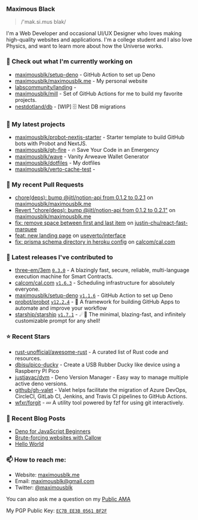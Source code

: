 ### Maximous Black

> /'mak.si.mus blak/

I'm a Web Developer and occasional UI/UX Designer who loves making high-quality websites and applications. I'm a college
student and I also love Physics, and want to learn more about how the Universe works.

### 👷 Check out what I'm currently working on

- [maximousblk/setup-deno](https://github.com/maximousblk/setup-deno) - GitHub Action to set up Deno
- [maximousblk/maximousblk.me](https://github.com/maximousblk/maximousblk.me) - My personal website
- [labscommunity/landing](https://github.com/labscommunity/landing) - 
- [maximousblk/mill](https://github.com/maximousblk/mill) - Set of GitHub Actions for me to build my favorite projects.
- [nestdotland/db](https://github.com/nestdotland/db) - [WIP] 🗄️ Nest DB migrations

### 🌱 My latest projects

- [maximousblk/probot-nextjs-starter](https://github.com/maximousblk/probot-nextjs-starter) - Starter template to build GitHub bots with Probot and NextJS.
- [maximousblk/gh-fire](https://github.com/maximousblk/gh-fire) - 🔥 Save Your Code in an Emergency
- [maximousblk/wave](https://github.com/maximousblk/wave) - Vanity Arweave Wallet Generator
- [maximousblk/dotfiles](https://github.com/maximousblk/dotfiles) - My dotfiles
- [maximousblk/verto-cache-test](https://github.com/maximousblk/verto-cache-test) - 

### 🔨 My recent Pull Requests

- [chore(deps): bump @jitl/notion-api from 0.1.2 to 0.2.1](https://github.com/maximousblk/maximousblk.me/pull/406) on [maximousblk/maximousblk.me](https://github.com/maximousblk/maximousblk.me)
- [Revert &#34;chore(deps): bump @jitl/notion-api from 0.1.2 to 0.2.1&#34;](https://github.com/maximousblk/maximousblk.me/pull/405) on [maximousblk/maximousblk.me](https://github.com/maximousblk/maximousblk.me)
- [fix: remove space between first and last item](https://github.com/justin-chu/react-fast-marquee/pull/37) on [justin-chu/react-fast-marquee](https://github.com/justin-chu/react-fast-marquee)
- [feat: new landing page](https://github.com/useverto/interface/pull/9) on [useverto/interface](https://github.com/useverto/interface)
- [fix: prisma schema directory in heroku config](https://github.com/calcom/cal.com/pull/1872) on [calcom/cal.com](https://github.com/calcom/cal.com)

### 🔭 Latest releases I've contributed to

- [three-em/3em](https://github.com/three-em/3em) [`0.3.0`](https://github.com/three-em/3em/releases/tag/0.3.0) - A blazingly fast, secure, reliable, multi-language execution machine for Smart Contracts.
- [calcom/cal.com](https://github.com/calcom/cal.com) [`v1.6.3`](https://github.com/calcom/cal.com/releases/tag/v1.6.3) - Scheduling infrastructure for absolutely everyone.
- [maximousblk/setup-deno](https://github.com/maximousblk/setup-deno) [`v1.1.6`](https://github.com/maximousblk/setup-deno/releases/tag/v1.1.6) - GitHub Action to set up Deno
- [probot/probot](https://github.com/probot/probot) [`v12.2.4`](https://github.com/probot/probot/releases/tag/v12.2.4) - 🤖 A framework for building GitHub Apps to automate and improve your workflow
- [starship/starship](https://github.com/starship/starship) [`v1.7.1`](https://github.com/starship/starship/releases/tag/v1.7.1) - ☄🌌️  The minimal, blazing-fast, and infinitely customizable prompt for any shell!

### ⭐ Recent Stars

- [rust-unofficial/awesome-rust](https://github.com/rust-unofficial/awesome-rust) - A curated list of Rust code and resources.
- [dbisu/pico-ducky](https://github.com/dbisu/pico-ducky) - Create a USB Rubber Ducky like device using a Raspberry PI Pico
- [justjavac/dvm](https://github.com/justjavac/dvm) - Deno Version Manager - Easy way to manage multiple active deno versions.
- [github/gh-valet](https://github.com/github/gh-valet) - Valet helps facilitate the migration of Azure DevOps, CircleCI, GitLab CI, Jenkins, and Travis CI pipelines to GitHub Actions.
- [wfxr/forgit](https://github.com/wfxr/forgit) - :zzz: A utility tool powered by fzf for using git interactively.

### 📰 Recent Blog Posts

- [Deno for JavaScript Beginners](https://maximousblk.me/posts/deno-for-javascript-beginners)
- [Brute-forcing websites with Callow](https://maximousblk.me/posts/brute-forcing-websites-with-callow)
- [Hello World](https://maximousblk.me/posts/hello-world)

### 📫 How to reach me:

- Website: [maximousblk.me](https://maximousblk.me/)
- Email: [maximousblk@gmail.com](mailto:maximousblk@gmail.com)
- Twitter: [@maximousblk](https://twitter.com/maximousblk)

You can also ask me a question on my [Public AMA](https://github.com/maximousblk/maximousblk/discussions/new?category=ama)

My PGP Public Key: [`EC7B EE3B 0561 BF2F`](https://keybase.io/maximousblk/pgp_keys.asc)
